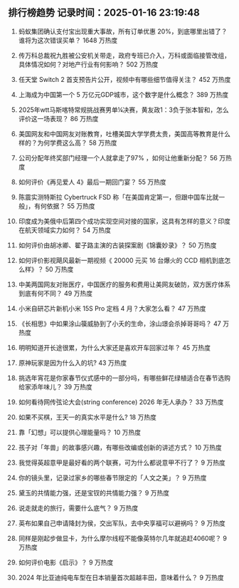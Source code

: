
## 排行榜趋势 记录时间：2025-01-16 23:19:48
  
  1. 蚂蚁集团确认支付宝出现重大事故，所有订单优惠 20%，到底哪里出错了？谁将为这次错误买单？ 1648 万热度
    
  2. 传万科总裁祝九胜被公安机关带走，政府专班已介入，万科或面临接管改组，具体情况如何？对地产行业有何影响？ 502 万热度
    
  3. 任天堂 Switch 2 首支预告片公开，视频中有哪些细节值得关注？ 452 万热度
    
  4. 上海成为中国第一个 5 万亿元GDP城市，这个数字是什么概念？ 389 万热度
    
  5. 2025年wtt马斯喀特常规挑战赛男单¼决赛，黄友政1：3负于张本智和，怎么评价这一场表现？ 86 万热度
    
  6. 美国网友和中国网友对账教育，吐槽美国大学学费太贵，美国高等教育是什么样的？为何学费这么高？ 58 万热度
    
  7. 公司分配年终奖部门经理一个人就拿走了97% ，如何让他重新分配？ 56 万热度
    
  8. 如何评价《再见爱人 4》最后一期回门宴？ 55 万热度
    
  9. 陈震实测特斯拉 Cybertruck FSD 称「在美国肯定第一，但跟中国车比就一般」，有何依据？ 55 万热度
    
  10. 印度成为美俄中后第四个成功实现空间对接的国家，这具有怎样的意义？印度在航天领域实力如何？ 54 万热度
    
  11. 如何评价由胡冰卿、翟子路主演的古装探案剧《锦囊妙录》？ 50 万热度
    
  12. 如何评价影视飓风最新一期视频《 20000 元买 16 台爆火的 CCD 相机到底怎么样》？ 50 万热度
    
  13. 中美两国网友对账医疗，中国医疗的服务和费用让美网友破防，双方医疗体系到底有何不同？ 49 万热度
    
  14. 小米自研芯片新机小米 15S Pro 定档 4 月？大家怎么看？ 47 万热度
    
  15. 《长相思》中如果涂山篌威胁到了小夭的生命，涂山璟会杀掉哥哥吗？ 47 万热度
    
  16. 明明知道开长途很累，为什么大家还是喜欢开车回家过年？ 45 万热度
    
  17. 原神玩家是因为什么入的坑? 43 万热度
    
  18. 挑选年宵花是你家春节仪式感中的一部分吗，有哪些鲜花绿植适合在春节选购给家添年味儿？ 39 万热度
    
  19. 如何看待网传弦论大会(string conference) 2026 年无人承办？ 33 万热度
    
  20. 如果不买棋，王天一的真实水平是什么? 18 万热度
    
  21. 靠「幻想」可以提供心理能量吗？ 10 万热度
    
  22. 孩子对「年兽」的故事感兴趣，有哪些改编或创新的讲述方式？ 10 万热度
    
  23. 我觉得英超意甲是最好看的两个联赛，可为什么都说意甲不行了？ 9 万热度
    
  24. 你的镜头里，记录过家乡的哪些春节限定的「人文之美」？ 9 万热度
    
  25. 黛玉的共情能力强，还是宝钗的共情能力强？ 9 万热度
    
  26. 说走就走的旅行，需要什么底气？ 9 万热度
    
  27. 英布如果自己申请降封为侯，交出军队，去中央享福可以避祸吗？ 9 万热度
    
  28. 同样是刚起步做显卡，为什么摩尔线程不能像英特尔几年就追赶4060呢？ 9 万热度
    
  29. 如何评价电影《启示》？ 9 万热度
    
  30. 2024 年比亚迪纯电车型在日本销量首次超越丰田，意味着什么？ 9 万热度
    